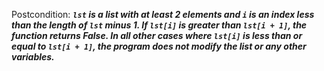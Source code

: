 Postcondition: ***`lst` is a list with at least 2 elements and `i` is an index less than the length of `lst` minus 1. If `lst[i]` is greater than `lst[i + 1]`, the function returns False. In all other cases where `lst[i]` is less than or equal to `lst[i + 1]`, the program does not modify the list or any other variables.***
